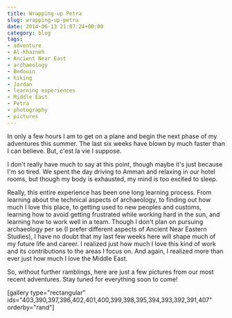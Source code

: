 ```yaml
---
title: Wrapping-up Petra
slug: wrapping-up-petra
date: 2014-06-13 21:07:24+00:00
category: blog
tags:
- adventure
- Al-Khazneh
- Ancient Near East
- archaeology
- Bedouin
- hiking
- Jordan
- learning experiences
- Middle East
- Petra
- photography
- pictures
---
```


In only a few hours I am to get on a plane and begin the next phase of my adventures this summer. The last six weeks have blown by much faster than I can believe. But, c'est la vie I suppose.

I don't really have much to say at this point, though maybe it's just because I'm so tired. We spent the day driving to Amman and relaxing in our hotel rooms, but though my body is exhausted, my mind is too excited to sleep.

Really, this entire experience has been one long learning process. From learning about the technical aspects of archaeology, to finding out how much I love this place, to getting used to new peoples and customs, learning how to avoid getting frustrated while working hard in the sun, and learning how to work well in a team. Though I don't plan on pursuing archaeology per se (I prefer different aspects of Ancient Near Eastern Studies), I have no doubt that my last few weeks here will shape much of my future life and career. I realized just how much I love this kind of work and its contributions to the areas I focus on. And again, I realized more than ever just how much I love the Middle East.

So, without further ramblings, here are just a few pictures from our most recent adventures. Stay tuned for everything soon to come!

[gallery type="rectangular" ids="403,390,397,396,402,401,400,399,398,395,394,393,392,391,407" orderby="rand"]
